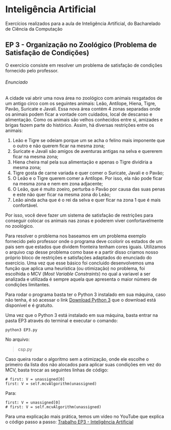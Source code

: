 # Inteligência Artificial
Exercícios realizados para a aula de Inteligência Artificial, do Bacharelado de Ciência da Computação

## EP 3 - Organização no Zoológico (Problema de Satisfação de Condições)

O exercício consiste em resolver um problema de satisfação de condições fornecido pelo professor. 

###### Enunciado
A cidade vai abrir uma nova área no zoológico com animais resgatados de um antigo circo com os seguintes animais: Leão, Antílope, Hiena, Tigre, Pavão, Suricate e Javali. Essa nova área contém 4 zonas separadas onde os animais podem ficar a vontade com cuidados, local de descanso e alimentação.
Como os animais são velhos conhecidos entre si, amizades e brigas fazem
parte do histórico. Assim, há diversas restrições entre os animais:

 1) Leão e Tigre se odeiam porque um se acha o felino mais imponente que o
outro e não querem ficar na mesma zona;
 2) Suricate e Javali são amigos de aventuras antigas na selva e quererem
ficar na mesma zona;
 3) Hiena cheira mal pela sua alimentação e apenas o Tigre dividiria a mesma
zona;
 4) Tigre gosta de carne variada e quer comer o Suricate, Javali e o Pavão;
 5) O Leão e o Tigre querem comer a Antílope. Por isso, ela não pode ficar na
    mesma zona e nem em zona adjacente;
 6) O Leão, que é muito zoeiro, perturba o Pavão por causa das suas penas e
    este não quer ficar na mesma zona do Leão;
 7) Leão ainda acha que é o rei da selva e quer ficar na zona 1 que é mais
    confortável.

Por isso, você deve fazer um sistema de satisfação de restrições para
conseguir colocar os animais nas zonas e poderem viver confortavelmente no
zoológico.

Para resolver o problema nos baseamos em um problema exemplo fornecido pelo professor onde o programa deve ccolorir os estados de um pais sem que estados que dividem fronteira tenham cores iguais. Utilizamos o arquivo csp desse problema como base e a partir disso criamos nosso próprio bloco de restrições e satisfações adaptados do enunciado do exercício. Uma vez que esse básico foi concluido desenvolvemos uma função que aplica uma heurística (ou otimização) no problema, foi escolhida o MCV (*Most Variable Constraints*) no qual a variavel a ser analizada e utilizada é sempre aquela que apresenta o maior número de condições limitantes.
 
Para rodar o programa basta ter o Python 3 instalado em sua máquina, caso não tenha, é só acessar o link [Download Python 3](https://www.python.org/downloads/) que o download está disponível e é gratuito.

Uma vez que o Python 3 está instalado em sua máquina, basta entrar na pasta EP3 através do terminal e executar o comando:
````
python3 EP3.py
````

No arquivo:

> csp.py

Caso queira rodar o algoritmo sem a otimização, onde ele escolhe o primeiro da lista dos não alocados para aplicar suas condições em vez do MCV, basta trocar as seguintes linhas de código:
````
# first: V = unassigned[0]
first: V = self.mcvAlgorithm(unassigned)
````
Para:
````
first: V = unassigned[0]
# first: V = self.mcvAlgorithm(unassigned)
````
Para uma explicação mais prática, temos um vídeo no YouTube que explica o código passo a passo:
[Trabalho EP3 - Inteligência Artificial](https://youtu.be/IG2jiuGAzGA)
